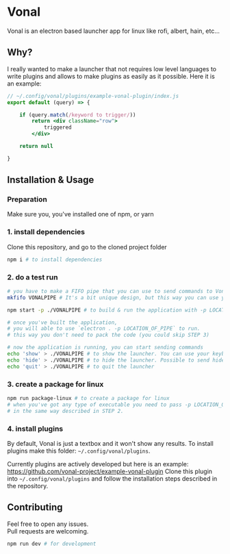 # Vonal

Vonal is an electron based launcher app for linux like rofi, albert, hain, etc... 

## Why? 

I really wanted to make a launcher that not requires low level languages to write plugins and allows to make plugins as easily as it possible.
Here it is an example:

```jsx
// ~/.config/vonal/plugins/example-vonal-plugin/index.js
export default (query) => {

    if (query.match(/keyword to trigger/))
        return <div className="row">
            triggered
        </div>

    return null

}
```

## Installation & Usage

### Preparation 
Make sure you, you've installed one of npm, or yarn

### 1. install dependencies
Clone this repository, and go to the cloned project folder 

```bash
npm i # to install dependencies
```

### 2. do a test run

```bash
# you have to make a FIFO pipe that you can use to send commands to Vonal
mkfifo VONALPIPE # It's a bit unique design, but this way you can use your choosen keyboard daemon

npm start -p ./VONALPIPE # to build & run the application with -p LOCATION_OF_PIPE

# once you've built the application, 
# you will able to use `electron . -p LOCATION_OF_PIPE` to run. 
# this way you don't need to pack the code (you could skip STEP 3)

# now the application is running, you can start sending commands
echo 'show' > ./VONALPIPE # to show the launcher. You can use your keyboard daemon to set a shortcut for this operation.
echo 'hide' > ./VONALPIPE # to hide the launcher. Possible to send hide command, but ESC or ENTER will hide it.
echo 'quit' > ./VONALPIPE # to quit the launcher
```

### 3. create a package for linux

```bash
npm run package-linux # to create a package for linux
# when you've got any type of executable you need to pass -p LOCATION_OF_PIPE
# in the same way described in STEP 2.
```

### 4. install plugins

By default, Vonal is just a textbox and it won't show any results.
To install plugins make this folder: `~/.config/vonal/plugins`.

Currently plugins are actively developed but here is an example:
https://github.com/vonal-project/example-vonal-plugin
Clone this plugin into `~/.config/vonal/plugins` and follow the installation steps described in the repository.



## Contributing

Feel free to open any issues.  
Pull requests are welcoming.  

```bash
npm run dev # for development
```
